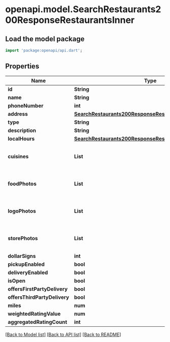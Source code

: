 # openapi.model.SearchRestaurants200ResponseRestaurantsInner

## Load the model package
```dart
import 'package:openapi/api.dart';
```

## Properties
Name | Type | Description | Notes
------------ | ------------- | ------------- | -------------
**id** | **String** |  | [optional] 
**name** | **String** |  | [optional] 
**phoneNumber** | **int** |  | [optional] 
**address** | [**SearchRestaurants200ResponseRestaurantsInnerAddress**](SearchRestaurants200ResponseRestaurantsInnerAddress.md) |  | [optional] 
**type** | **String** |  | [optional] 
**description** | **String** |  | [optional] 
**localHours** | [**SearchRestaurants200ResponseRestaurantsInnerLocalHours**](SearchRestaurants200ResponseRestaurantsInnerLocalHours.md) |  | [optional] 
**cuisines** | **List<String>** |  | [optional] [default to const []]
**foodPhotos** | **List<String>** |  | [optional] [default to const []]
**logoPhotos** | **List<String>** |  | [optional] [default to const []]
**storePhotos** | **List<String>** |  | [optional] [default to const []]
**dollarSigns** | **int** |  | [optional] 
**pickupEnabled** | **bool** |  | [optional] 
**deliveryEnabled** | **bool** |  | [optional] 
**isOpen** | **bool** |  | [optional] 
**offersFirstPartyDelivery** | **bool** |  | [optional] 
**offersThirdPartyDelivery** | **bool** |  | [optional] 
**miles** | **num** |  | [optional] 
**weightedRatingValue** | **num** |  | [optional] 
**aggregatedRatingCount** | **int** |  | [optional] 

[[Back to Model list]](../README.md#documentation-for-models) [[Back to API list]](../README.md#documentation-for-api-endpoints) [[Back to README]](../README.md)


